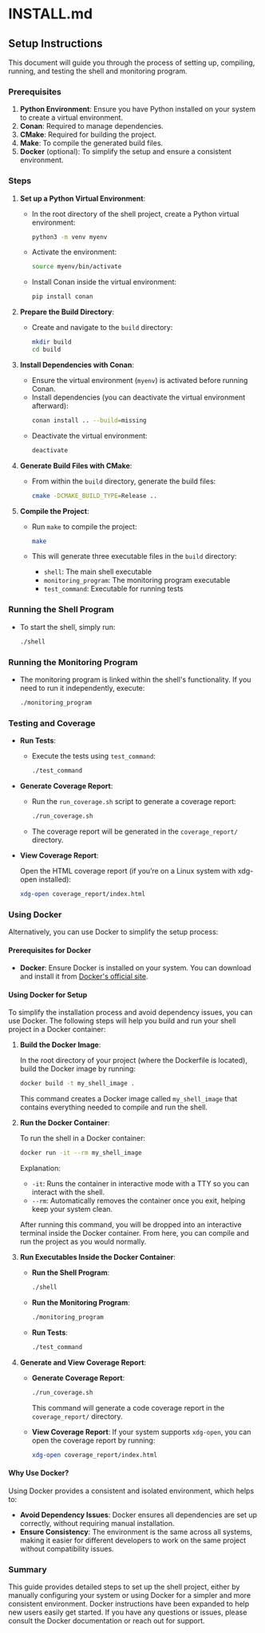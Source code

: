 # INSTALL.md

## Setup Instructions

This document will guide you through the process of setting up, compiling, running, and testing the shell and monitoring program.

### Prerequisites

1. **Python Environment**: Ensure you have Python installed on your system to create a virtual environment.
2. **Conan**: Required to manage dependencies.
3. **CMake**: Required for building the project.
4. **Make**: To compile the generated build files.
5. **Docker** (optional): To simplify the setup and ensure a consistent environment.

### Steps

1. **Set up a Python Virtual Environment**:

   - In the root directory of the shell project, create a Python virtual environment:
     ```bash
     python3 -m venv myenv
     ```
   - Activate the environment:
     ```bash
     source myenv/bin/activate
     ```
   - Install Conan inside the virtual environment:
     ```bash
     pip install conan
     ```

2. **Prepare the Build Directory**:

   - Create and navigate to the `build` directory:
     ```bash
     mkdir build
     cd build
     ```

3. **Install Dependencies with Conan**:

   - Ensure the virtual environment (`myenv`) is activated before running Conan.
   - Install dependencies (you can deactivate the virtual environment afterward):
     ```bash
     conan install .. --build=missing
     ```
   - Deactivate the virtual environment:
     ```bash
     deactivate
     ```

4. **Generate Build Files with CMake**:

   - From within the `build` directory, generate the build files:
     ```bash
     cmake -DCMAKE_BUILD_TYPE=Release ..
     ```

5. **Compile the Project**:

   - Run `make` to compile the project:
     ```bash
     make
     ```

   - This will generate three executable files in the `build` directory:
     - `shell`: The main shell executable
     - `monitoring_program`: The monitoring program executable
     - `test_command`: Executable for running tests

### Running the Shell Program

- To start the shell, simply run:
  ```bash
  ./shell
  ```

### Running the Monitoring Program

- The monitoring program is linked within the shell's functionality. If you need to run it independently, execute:
  ```bash
  ./monitoring_program
  ```

### Testing and Coverage

- **Run Tests**:

  - Execute the tests using `test_command`:
    ```bash
    ./test_command
    ```

- **Generate Coverage Report**:

  - Run the `run_coverage.sh` script to generate a coverage report:
    ```bash
    ./run_coverage.sh
    ```

  - The coverage report will be generated in the `coverage_report/` directory.

- **View Coverage Report**:

  Open the HTML coverage report (if you’re on a Linux system with xdg-open installed):
  ```bash
  xdg-open coverage_report/index.html
  ```

### Using Docker

Alternatively, you can use Docker to simplify the setup process:

#### Prerequisites for Docker

- **Docker**: Ensure Docker is installed on your system. You can download and install it from [Docker's official site](https://www.docker.com/products/docker-desktop).

#### Using Docker for Setup

To simplify the installation process and avoid dependency issues, you can use Docker. The following steps will help you build and run your shell project in a Docker container:

1. **Build the Docker Image**:

   In the root directory of your project (where the Dockerfile is located), build the Docker image by running:

   ```bash
   docker build -t my_shell_image .
   ```

   This command creates a Docker image called `my_shell_image` that contains everything needed to compile and run the shell.

2. **Run the Docker Container**:

   To run the shell in a Docker container:

   ```bash
   docker run -it --rm my_shell_image
   ```

   Explanation:
   - `-it`: Runs the container in interactive mode with a TTY so you can interact with the shell.
   - `--rm`: Automatically removes the container once you exit, helping keep your system clean.

   After running this command, you will be dropped into an interactive terminal inside the Docker container. From here, you can compile and run the project as you would normally.

3. **Run Executables Inside the Docker Container**:

   - **Run the Shell Program**:
     ```bash
     ./shell
     ```

   - **Run the Monitoring Program**:
     ```bash
     ./monitoring_program
     ```

   - **Run Tests**:
     ```bash
     ./test_command
     ```

4. **Generate and View Coverage Report**:

   - **Generate Coverage Report**:
     ```bash
     ./run_coverage.sh
     ```
     This command will generate a code coverage report in the `coverage_report/` directory.

   - **View Coverage Report**:
     If your system supports `xdg-open`, you can open the coverage report by running:
     ```bash
     xdg-open coverage_report/index.html
     ```

#### Why Use Docker?

Using Docker provides a consistent and isolated environment, which helps to:
- **Avoid Dependency Issues**: Docker ensures all dependencies are set up correctly, without requiring manual installation.
- **Ensure Consistency**: The environment is the same across all systems, making it easier for different developers to work on the same project without compatibility issues.

### Summary

This guide provides detailed steps to set up the shell project, either by manually configuring your system or using Docker for a simpler and more consistent environment. Docker instructions have been expanded to help new users easily get started. If you have any questions or issues, please consult the Docker documentation or reach out for support.


